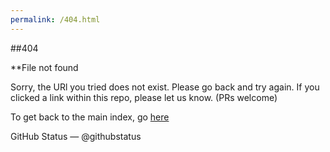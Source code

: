 ```yaml
---
permalink: /404.html
---
```



##404

**File not found

Sorry, the URl you tried does not exist. Please go back and try again. If you clicked a link
within this repo, please let us know. (PRs welcome)

To get back to the main index, go [here](https://beachcasts.github.io/airtable-sdk-php/)


GitHub Status — @githubstatus
